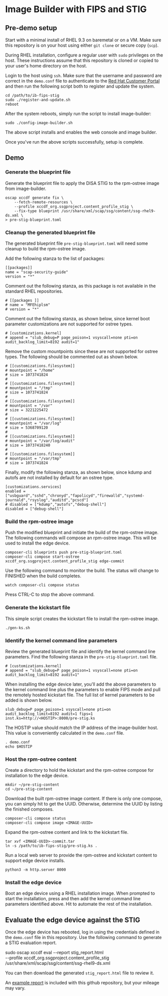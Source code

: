 # Image Builder with FIPS and STIG

## Pre-demo setup 
Start with a minimal install of RHEL 9.3 on baremetal or on a VM. Make
sure this repository is on your host using either `git clone` or secure
copy (`scp`).

During RHEL installation, configure a regular user with `sudo`
privileges on the host. These instructions assume that this repository is
cloned or copied to your user's home directory on the host.

Login to the host using `ssh`. Make sure that the username and password
are correct in the `demo.conf` file to authenticate to the
[Red Hat Customer Portal](https://access.redhat.com) and then run the
following script both to register and update the system.

    cd /path/to/ib-fips-stig
    sudo ./register-and-update.sh
    reboot

After the system reboots, simply run the script to install image-builder:

    sudo ./config-image-builder.sh
    
The above script installs and enables the web console and image builder.

Once you've run the above scripts successfully, setup is complete.

## Demo
### Generate the blueprint file
Generate the blueprint file to apply the DISA STIG to the rpm-ostree
image from image-builder.

    oscap xccdf generate fix \
        --fetch-remote-resources \
        --profile xccdf_org.ssgproject.content_profile_stig \
        --fix-type blueprint /usr/share/xml/scap/ssg/content/ssg-rhel9-ds.xml \
	> pre-stig-blueprint.toml

### Cleanup the generated blueprint file
The generated blueprint file `pre-stig-blueprint.toml` will need some
cleanup to build the rpm-ostree image.

Add the following stanza to the list of packages:

    [[packages]]
    name = "scap-security-guide"
    version = "*"

Comment out the following stanza, as this package is not available in the standard RHEL repositories.

    # [[packages ]]
    # name = "MFEhiplsm"
    # version = "*"

Comment out the following stanza, as shown below, since kernel boot
parameter customizations are not supported for ostree types.

    # [customizations.kernel]
    # append = "slub_debug=P page_poison=1 vsyscall=none pti=on audit_backlog_limit=8192 audit=1"

Remove the custom mountpoints since these are not supported for ostree
types. The following should be commented out as shown below.

    # [[customizations.filesystem]]
    # mountpoint = "/home" 
    # size = 1073741824
    # 
    # [[customizations.filesystem]]
    # mountpoint = "/tmp"
    # size = 1073741824
    # 
    # [[customizations.filesystem]]
    # mountpoint = "/var"
    # size = 3221225472
    # 
    # [[customizations.filesystem]]
    # mountpoint = "/var/log"
    # size = 5368709120
    # 
    # [[customizations.filesystem]]
    # mountpoint = "/var/log/audit"
    # size = 10737418240
    # 
    # [[customizations.filesystem]]
    # mountpoint = "/var/tmp"
    # size = 1073741824

Finally, modify the following stanza, as shown below, since kdump and
autofs are not installed by default for an ostree type.

    [customizations.services]
    enabled = ["usbguard","sshd","chronyd","fapolicyd","firewalld","systemd-journald","rsyslog","auditd","pcscd"]
    # disabled = ["kdump","autofs","debug-shell"]
    disabled = ["debug-shell"]

### Build the rpm-ostree image
Push the modified blueprint and initiate the build of the rpm-ostree
image. The following commands will compose an rpm-ostree image. This
will be used to install the edge device.

    composer-cli blueprints push pre-stig-blueprint.toml
    composer-cli compose start-ostree xccdf_org.ssgproject.content_profile_stig edge-commit

Use the following command to monitor the build. The status will change
to FINISHED when the build completes.

    watch composer-cli compose status

Press CTRL-C to stop the above command.

### Generate the kickstart file
This simple script creates the kickstart file to install the rpm-ostree
image.

    ./gen-ks.sh

### Identify the kernel command line parameters
Review the generated blueprint file and identify the kernel command line
parameters. Find the following stanza in the `pre-stig-blueprint.toml`
file.

    # [customizations.kernel]
    # append = "slub_debug=P page_poison=1 vsyscall=none pti=on audit_backlog_limit=8192 audit=1"

When installing the edge device later, you'll add the above parameters to
the kernel command line plus the parameters to enable FIPS mode and pull
the remotely hosted kickstart file. The full list of kernel parameters
to be added is shown below.

    slub_debug=P page_poison=1 vsyscall=none pti=on audit_backlog_limit=8192 audit=1 fips=1 inst.ks=http://<HOSTIP>:8000/pre-stig.ks

The HOSTIP value should match the IP address of the image-builder
host. This value is conveniently calculated in the `demo.conf` file.

    . demo.conf
    echo $HOSTIP

### Host the rpm-ostree content
Create a directory to hold the kickstart and the rpm-ostree compose for
installation to the edge device.

    mkdir ~/pre-stig-content
    cd ~/pre-stig-content

Download the built rpm-ostree image content. If there is only one compose,
you can simply hit <TAB> to get the UUID. Otherwise, determine the UUID
by listing the finished composes.

    composer-cli compose status
    composer-cli compose image <IMAGE-UUID>

Expand the rpm-ostree content and link to the kickstart file.

    tar xvf <IMAGE-UUID>-commit.tar
    ln -s /path/to/ib-fips-stig/pre-stig.ks .

Run a local web server to provide the rpm-ostree and kickstart content
to support edge device installs.

    python3 -m http.server 8000

### Install the edge device
Boot an edge device using a RHEL installation image. When
prompted to start the installation, press <TAB> and then add the kernel
command line parameters identified above. Hit <ENTER> to automate the
rest of the installation.

## Evaluate the edge device against the STIG
Once the edge device has rebooted, log in using the credentials defined
in the `demo.conf` file in this repository. Use the following command
to generate a STIG evaluation report.

   sudo oscap xccdf eval --report stig_report.html \
       --profile xccdf_org.ssgproject.content_profile_stig \
       /usr/share/xml/scap/ssg/content/ssg-rhel9-ds.xml

You can then download the generated `stig_report.html` file to review it.

An [example report](stig_report.html) is included with this github repository, but your
mileage may vary.
